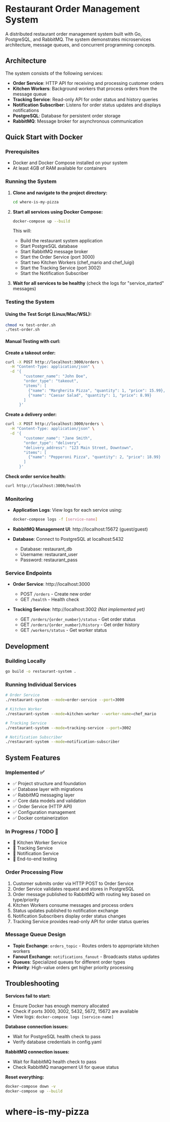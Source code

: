 # Restaurant Order Management System

A distributed restaurant order management system built with Go, PostgreSQL, and RabbitMQ. The system demonstrates microservices architecture, message queues, and concurrent programming concepts.

## Architecture

The system consists of the following services:

- **Order Service**: HTTP API for receiving and processing customer orders
- **Kitchen Workers**: Background workers that process orders from the message queue
- **Tracking Service**: Read-only API for order status and history queries  
- **Notification Subscriber**: Listens for order status updates and displays notifications
- **PostgreSQL**: Database for persistent order storage
- **RabbitMQ**: Message broker for asynchronous communication

## Quick Start with Docker

### Prerequisites

- Docker and Docker Compose installed on your system
- At least 4GB of RAM available for containers

### Running the System

1. **Clone and navigate to the project directory:**
   ```bash
   cd where-is-my-pizza
   ```

2. **Start all services using Docker Compose:**
   ```bash
   docker-compose up --build
   ```

   This will:
   - Build the restaurant system application
   - Start PostgreSQL database
   - Start RabbitMQ message broker
   - Start the Order Service (port 3000)
   - Start two Kitchen Workers (chef_mario and chef_luigi)
   - Start the Tracking Service (port 3002)
   - Start the Notification Subscriber

3. **Wait for all services to be healthy** (check the logs for "service_started" messages)

### Testing the System

#### Using the Test Script (Linux/Mac/WSL):

```bash
chmod +x test-order.sh
./test-order.sh
```

#### Manual Testing with curl:

**Create a takeout order:**
```bash
curl -X POST http://localhost:3000/orders \
  -H "Content-Type: application/json" \
  -d '{
        "customer_name": "John Doe",
        "order_type": "takeout",
        "items": [
          {"name": "Margherita Pizza", "quantity": 1, "price": 15.99},
          {"name": "Caesar Salad", "quantity": 1, "price": 8.99}
        ]
      }'
```

**Create a delivery order:**
```bash
curl -X POST http://localhost:3000/orders \
  -H "Content-Type: application/json" \
  -d '{
        "customer_name": "Jane Smith",
        "order_type": "delivery",
        "delivery_address": "123 Main Street, Downtown",
        "items": [
          {"name": "Pepperoni Pizza", "quantity": 2, "price": 18.99}
        ]
      }'
```

**Check order service health:**
```bash
curl http://localhost:3000/health
```

### Monitoring

- **Application Logs**: View logs for each service using:
  ```bash
  docker-compose logs -f [service-name]
  ```
  
- **RabbitMQ Management UI**: http://localhost:15672 (guest/guest)

- **Database**: Connect to PostgreSQL at localhost:5432
  - Database: restaurant_db
  - Username: restaurant_user  
  - Password: restaurant_pass

### Service Endpoints

- **Order Service**: http://localhost:3000
  - POST `/orders` - Create new order
  - GET `/health` - Health check

- **Tracking Service**: http://localhost:3002 *(Not implemented yet)*
  - GET `/orders/{order_number}/status` - Get order status
  - GET `/orders/{order_number}/history` - Get order history
  - GET `/workers/status` - Get worker status

## Development

### Building Locally

```bash
go build -o restaurant-system .
```

### Running Individual Services

```bash
# Order Service
./restaurant-system --mode=order-service --port=3000

# Kitchen Worker
./restaurant-system --mode=kitchen-worker --worker-name=chef_mario

# Tracking Service
./restaurant-system --mode=tracking-service --port=3002

# Notification Subscriber
./restaurant-system --mode=notification-subscriber
```

## System Features

### Implemented ✅

- ✅ Project structure and foundation
- ✅ Database layer with migrations  
- ✅ RabbitMQ messaging layer
- ✅ Core data models and validation
- ✅ Order Service (HTTP API)
- ✅ Configuration management
- ✅ Docker containerization

### In Progress / TODO 🚧

- 🚧 Kitchen Worker Service
- 🚧 Tracking Service  
- 🚧 Notification Service
- 🚧 End-to-end testing

### Order Processing Flow

1. Customer submits order via HTTP POST to Order Service
2. Order Service validates request and stores in PostgreSQL  
3. Order message published to RabbitMQ with routing key based on type/priority
4. Kitchen Workers consume messages and process orders
5. Status updates published to notification exchange
6. Notification Subscribers display order status changes
7. Tracking Service provides read-only API for order status queries

### Message Queue Design

- **Topic Exchange**: `orders_topic` - Routes orders to appropriate kitchen workers
- **Fanout Exchange**: `notifications_fanout` - Broadcasts status updates
- **Queues**: Specialized queues for different order types
- **Priority**: High-value orders get higher priority processing

## Troubleshooting

**Services fail to start:**
- Ensure Docker has enough memory allocated
- Check if ports 3000, 3002, 5432, 5672, 15672 are available
- View logs: `docker-compose logs [service-name]`

**Database connection issues:**
- Wait for PostgreSQL health check to pass
- Verify database credentials in config.yaml

**RabbitMQ connection issues:**
- Wait for RabbitMQ health check to pass
- Check RabbitMQ management UI for queue status

**Reset everything:**
```bash
docker-compose down -v
docker-compose up --build
```

# where-is-my-pizza

